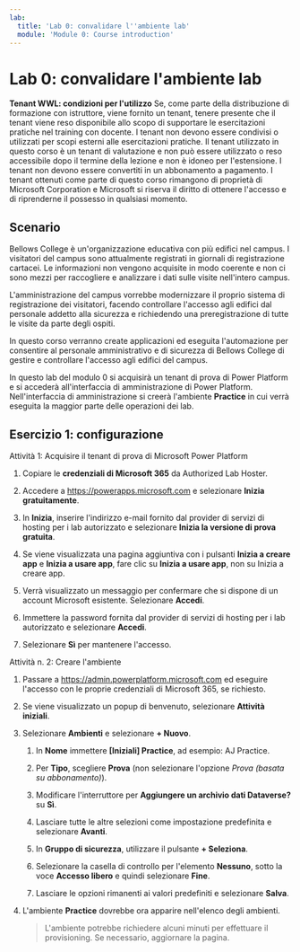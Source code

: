 ```yaml
---
lab:
  title: 'Lab 0: convalidare l''ambiente lab'
  module: 'Module 0: Course introduction'
---
```


# Lab 0: convalidare l'ambiente lab

**Tenant WWL: condizioni per l'utilizzo** Se, come parte della distribuzione di formazione con istruttore, viene fornito un tenant, tenere presente che il tenant viene reso disponibile allo scopo di supportare le esercitazioni pratiche nel training con docente. I tenant non devono essere condivisi o utilizzati per scopi esterni alle esercitazioni pratiche. Il tenant utilizzato in questo corso è un tenant di valutazione e non può essere utilizzato o reso accessibile dopo il termine della lezione e non è idoneo per l'estensione. I tenant non devono essere convertiti in un abbonamento a pagamento. I tenant ottenuti come parte di questo corso rimangono di proprietà di Microsoft Corporation e Microsoft si riserva il diritto di ottenere l'accesso e di riprenderne il possesso in qualsiasi momento. 

## Scenario

Bellows College è un'organizzazione educativa con più edifici nel campus. I visitatori del campus sono attualmente registrati in giornali di registrazione cartacei. Le informazioni non vengono acquisite in modo coerente e non ci sono mezzi per raccogliere e analizzare i dati sulle visite nell'intero campus.

L'amministrazione del campus vorrebbe modernizzare il proprio sistema di registrazione dei visitatori, facendo controllare l'accesso agli edifici dal personale addetto alla sicurezza e richiedendo una preregistrazione di tutte le visite da parte degli ospiti. 

In questo corso verranno create applicazioni ed eseguita l'automazione per consentire al personale amministrativo e di sicurezza di Bellows College di gestire e controllare l'accesso agli edifici del campus.

In questo lab del modulo 0 si acquisirà un tenant di prova di Power Platform e si accederà all'interfaccia di amministrazione di Power Platform. Nell'interfaccia di amministrazione si creerà l'ambiente **Practice** in cui verrà eseguita la maggior parte delle operazioni dei lab.


## Esercizio 1: configurazione

Attività 1: Acquisire il tenant di prova di Microsoft Power Platform

1.  Copiare le **credenziali di Microsoft 365** da Authorized Lab Hoster. 

1.  Accedere a <https://powerapps.microsoft.com> e selezionare **Inizia gratuitamente**.

1.  In **Inizia**, inserire l'indirizzo e-mail fornito dal  provider di servizi di hosting per i lab autorizzato e selezionare **Inizia la versione di prova gratuita**. 

1.  Se viene visualizzata una pagina aggiuntiva con i pulsanti **Inizia a creare app** e **Inizia a usare app**, fare clic su **Inizia a usare app**, non su Inizia a creare app.

1.  Verrà visualizzato un messaggio per confermare che si dispone di un account Microsoft esistente. Selezionare **Accedi**. 

1.  Immettere la password fornita dal provider di servizi di hosting per i lab autorizzato e selezionare **Accedi**. 

1.  Selezionare **Sì** per mantenere l'accesso. 


Attività n. 2: Creare l'ambiente

1.  Passare a <https://admin.powerplatform.microsoft.com> ed eseguire l'accesso con le proprie credenziali di Microsoft 365, se richiesto. 

1.  Se viene visualizzato un popup di benvenuto, selezionare **Attività iniziali**. 

1.  Selezionare **Ambienti** e selezionare **+ Nuovo**.

    1. In **Nome** immettere **[Iniziali] Practice**, ad esempio: AJ Practice.

    1. Per **Tipo**, scegliere **Prova** (non selezionare l'opzione *Prova (basata su abbonamento)*).

    1. Modificare l'interruttore per **Aggiungere un archivio dati Dataverse?** su **Sì**. 

    1. Lasciare tutte le altre selezioni come impostazione predefinita e selezionare **Avanti**. 

    1. In **Gruppo di sicurezza**, utilizzare il pulsante **+ Seleziona**.

    1. Selezionare la casella di controllo per l'elemento **Nessuno**, sotto la voce **Accesso libero** e quindi selezionare **Fine**.

    1. Lasciare le opzioni rimanenti ai valori predefiniti e selezionare **Salva**. 

1.  L'ambiente **Practice** dovrebbe ora apparire nell'elenco degli ambienti. 

    > L'ambiente potrebbe richiedere alcuni minuti per effettuare il provisioning. Se necessario, aggiornare la pagina.

